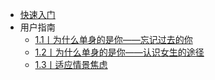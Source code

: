 *   [快速入门](README.md)
*   用户指南
    *   [1.1丨为什么单身的是你——忘记过去的你](docs/1.1.md)
    *   [1.2丨为什么单身的是你——认识女生的途径](docs/1.2.md)
    *   [1.3丨适应情景焦虑](docs/1.3.md)
